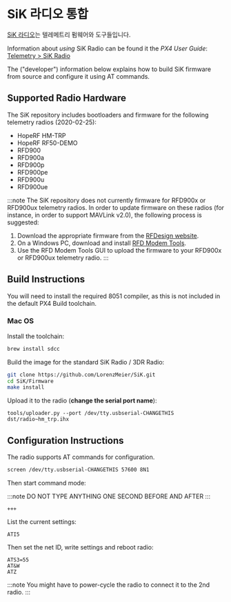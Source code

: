 # SiK 라디오 통합

[SiK 라디오](https://github.com/LorenzMeier/SiK)는 텔레메트리 펌웨어와 도구들입니다.

Information about *using* SiK Radio can be found it the *PX4 User Guide*: [Telemetry > SiK Radio](http://docs.px4.io/en/telemetry/sik_radio.html)

The ("developer") information below explains how to build SiK firmware from source and configure it using AT commands.

## Supported Radio Hardware

The SiK repository includes bootloaders and firmware for the following telemetry radios (2020-02-25):
- HopeRF HM-TRP
- HopeRF RF50-DEMO
- RFD900
- RFD900a
- RFD900p
- RFD900pe
- RFD900u
- RFD900ue

:::note
The SiK repository does not currently firmware for RFD900x or RFD900ux telemetry radios. In order to update firmware on these radios (for instance, in order to support MAVLink v2.0), the following process is suggested:

1. Download the appropriate firmware from the [RFDesign website](https://files.rfdesign.com.au/firmware/).
1. On a Windows PC, download and install [RFD Modem Tools](https://files.rfdesign.com.au/tools/).
1. Use the RFD Modem Tools GUI to upload the firmware to your RFD900x or RFD900ux telemetry radio.
:::

## Build Instructions

You will need to install the required 8051 compiler, as this is not included in the default PX4 Build toolchain.

### Mac OS

Install the toolchain:

```sh
brew install sdcc
```

Build the image for the standard SiK Radio / 3DR Radio:

```sh
git clone https://github.com/LorenzMeier/SiK.git
cd SiK/Firmware
make install
```

Upload it to the radio \(**change the serial port name**\):

```
tools/uploader.py --port /dev/tty.usbserial-CHANGETHIS dst/radio~hm_trp.ihx
```

## Configuration Instructions

The radio supports AT commands for configuration.

```sh
screen /dev/tty.usbserial-CHANGETHIS 57600 8N1
```

Then start command mode:

:::note DO
NOT TYPE ANYTHING ONE SECOND BEFORE AND AFTER
:::


```
+++
```

List the current settings:

```
ATI5
```

Then set the net ID, write settings and reboot radio:

```
ATS3=55
AT&W
ATZ
```

:::note
You might have to power-cycle the radio to connect it to the 2nd radio.
:::
